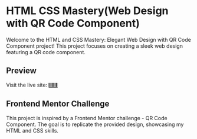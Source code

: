 # HTML CSS Mastery(Web Design with QR Code Component)

Welcome to the HTML and CSS Mastery: Elegant Web Design with QR Code Component project! This project focuses on creating a sleek web design featuring a QR code component.

## Preview

Visit the live site: [𝄃𝄃𝄂𝄀𝄁𝄃𝄂𝄂𝄃](https://655a854234e076057d2c6b28--fastidious-beijinho-eb4322.netlify.app/)

## Frontend Mentor Challenge

This project is inspired by a Frontend Mentor challenge - QR Code Component. The goal is to replicate the provided design, showcasing my HTML and CSS skills.



